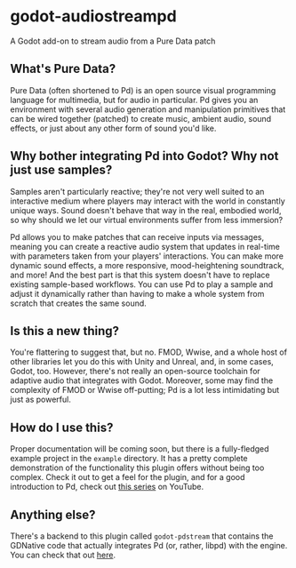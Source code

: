 # godot-audiostreampd
A Godot add-on to stream audio from a Pure Data patch

## What's Pure Data?
Pure Data (often shortened to Pd) is an open source visual programming language for multimedia, but for audio in particular.
Pd gives you an environment with several audio generation and manipulation primitives that can be wired together (patched) to
create music, ambient audio, sound effects, or just about any other form of sound you'd like.

## Why bother integrating Pd into Godot? Why not just use samples?
Samples aren't particularly reactive; they're not very well suited to an interactive medium where players may interact with
the world in constantly unique ways. Sound doesn't behave that way in the real, embodied world, so why should we let our
virtual environments suffer from less immersion?

Pd allows you to make patches that can receive inputs via messages, meaning you can create a reactive audio system that
updates in real-time with parameters taken from your players' interactions. You can make more dynamic sound effects,
a more responsive, mood-heightening soundtrack, and more! And the best part is that this system doesn't have to replace
existing sample-based workflows. You can use Pd to play a sample and adjust it dynamically rather than having to make a whole
system from scratch that creates the same sound.

## Is this a new thing?
You're flattering to suggest that, but no. FMOD, Wwise, and a whole host of other libraries let you do this with Unity and
Unreal, and, in some cases, Godot, too. However, there's not really an open-source toolchain for adaptive audio that integrates
with Godot. Moreover, some may find the complexity of FMOD or Wwise off-putting; Pd is a lot less intimidating but just as
powerful.

## How do I use this?
Proper documentation will be coming soon, but there is a fully-fledged example project in the `example` directory. It has a
pretty complete demonstration of the functionality this plugin offers without being too complex. Check it out to get a feel
for the plugin, and for a good introduction to Pd, check out [this series](https://www.youtube.com/watch?v=SLx7kjuFheY) on YouTube.

## Anything else?
There's a backend to this plugin called `godot-pdstream` that contains the GDNative code that actually integrates Pd (or, rather, libpd)
with the engine. You can check that out [here](https://github.com/magogware/godot-pdstream).

